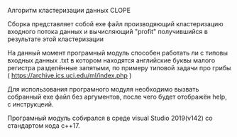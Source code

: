 Алгоритм кластеризации данных CLOPE 

Сборка представляет собой exe файл производяющий кластеризацию входного потока данных и  вычисляющий "profit" получившийся в результате этой кластеризации 

На данный момент програмный модуль способен работать ли с типовы входных данных .txt в котором находятся английские буквы малого регистра разделённые запятыми, по примеру типовой задачи про грибы ( https://archive.ics.uci.edu/ml/index.php ) 

Для использования програмного модуля необходимо вызвать собранный exe файл без аргументов, после чего будет отображён help, с инструкцеий.

Програмный модуль собирался в среде visual Studio 2019(v142) со стандартом кода с++17. 
